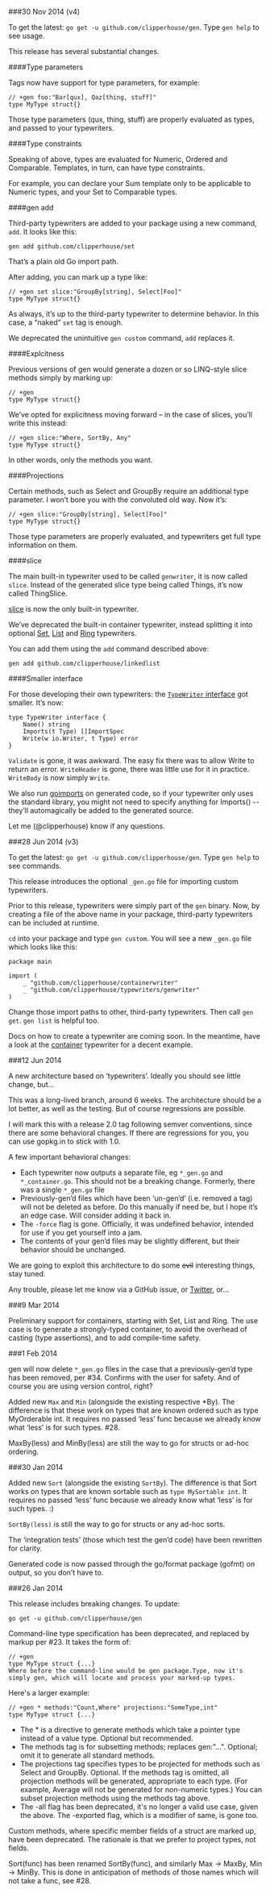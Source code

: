 ###30 Nov 2014 (v4)

To get the latest: `go get -u github.com/clipperhouse/gen`. Type `gen help` to see usage.

This release has several substantial changes.

####Type parameters

Tags now have support for type parameters, for example:

	// +gen foo:"Bar[qux], Qaz[thing, stuff]"
	type MyType struct{}
	
Those type parameters (qux, thing, stuff) are properly evaluated as types, and passed to your typewriters.

####Type constraints

Speaking of above, types are evaluated for Numeric, Ordered and Comparable. Templates, in turn, can have type constraints.

For example, you can declare your Sum template only to be applicable to Numeric types, and your Set to Comparable types.

####gen add

Third-party typewriters are added to your package using a new command, `add`. It looks like this:

	gen add github.com/clipperhouse/set
	
That’s a plain old Go import path.

After adding, you can mark up a type like:

	// +gen set slice:"GroupBy[string], Select[Foo]"
	type MyType struct{}

As always, it’s up to the third-party typewriter to determine behavior. In this case, a “naked” `set` tag is enough.

We deprecated the unintuitive `gen custom` command, `add` replaces it.

####Explcitness

Previous versions of gen would generate a dozen or so LINQ-style slice methods simply by marking up:

	// +gen
	type MyType struct{}
	
We’ve opted for explicitness moving forward – in the case of slices, you’ll write this instead:

	// +gen slice:"Where, SortBy, Any"
	type MyType struct{}

In other words, only the methods you want.

####Projections

Certain methods, such as Select and GroupBy require an additional type parameter. I won’t bore you with the convoluted old way. Now it’s:

	// +gen slice:"GroupBy[string], Select[Foo]"
	type MyType struct{}

Those type parameters are properly evaluated, and typewriters get full type information on them.

####slice

The main built-in typewriter used to be called `genwriter`, it is now called `slice`. Instead of the generated slice type being called Things, it’s now called ThingSlice.

[slice](https://github.com/clipperhouse/slice) is now the only built-in typewriter.

We’ve deprecated the built-in container typewriter, instead splitting it into optional [Set](https://github.com/clipperhouse/set), [List](https://github.com/clipperhouse/linkedlist) and [Ring](https://github.com/clipperhouse/ring) typewriters.

You can add them using the `add` command described above:

	gen add github.com/clipperhouse/linkedlist

####Smaller interface

For those developing their own typewriters: the [`TypeWriter` interface](https://github.com/clipperhouse/typewriter/blob/master/typewriter.go) got smaller. It’s now:

	type TypeWriter interface {
		Name() string
		Imports(t Type) []ImportSpec
		Write(w io.Writer, t Type) error
	}

`Validate` is gone, it was awkward. The easy fix there was to allow Write to return an error. `WriteHeader` is gone, there was little use for it in practice. `WriteBody` is now simply `Write`.

We also run [goimports](https://godoc.org/golang.org/x/tools/imports) on generated code, so if your typewriter only uses the standard library, you might not need to specify anything for Imports() -- they’ll automagically be added to the generated source.

Let me (@clipperhouse) know if any questions.

###28 Jun 2014 (v3)

To get the latest: `go get -u github.com/clipperhouse/gen`. Type `gen help` to see commands.

This release introduces the optional `_gen.go` file for importing custom typewriters.

Prior to this release, typewriters were simply part of the `gen` binary. Now, by creating a file of the above name in your package, third-party typewriters can be included at runtime.

`cd` into your package and type `gen custom`. You will see a new `_gen.go` file which looks like this:

```
package main

import (
	_ "github.com/clipperhouse/containerwriter"
	_ "github.com/clipperhouse/typewriters/genwriter"
)
```

Change those import paths to other, third-party typewriters. Then call `gen get`. `gen list` is helpful too.

Docs on how to create a typewriter are coming soon. In the meantime, have a look at the [container](https://github.com/clipperhouse/gen/tree/master/typewriters/container) typewriter for a decent example.

###12 Jun 2014

A new architecture based on ‘typewriters’. Ideally you should see little change, but…

This was a long-lived branch, around 6 weeks. The architecture should be a lot better, as well as the testing. But of course regressions are possible.

I will mark this with a release 2.0 tag following semver conventions, since there are some behavioral changes. If there are regressions for you, you can use gopkg.in to stick with 1.0.

A few important behavioral changes:

- Each typewriter now outputs a separate file, eg `*_gen.go` and `*_container.go`. This should not be a breaking change. Formerly, there was a single `*_gen.go` file
- Previously-gen’d files which have been ‘un-gen’d’ (i.e. removed a tag) will not be deleted as before. Do this manually if need be, but I hope it’s an edge case. Will consider adding it back in.
- The `-force` flag is gone. Officially, it was undefined behavior, intended for use if you get yourself into a jam.
- The contents of your gen’d files may be slightly different, but their behavior should be unchanged.

We are going to exploit this architecture to do some ~~evil~~ interesting things, stay tuned.

Any trouble, please let me know via a GitHub issue, or [Twitter](http://twitter.com/clipperhouse), or…

###9 Mar 2014

Preliminary support for containers, starting with Set, List and Ring. The use case is to generate a strongly-typed container, to avoid the overhead of casting (type assertions), and to add compile-time safety.

###1 Feb 2014

gen will now delete `*_gen.go` files in the case that a previously-gen’d type has been removed, per #34. Confirms with the user for safety. And of course you are using version control, right?

Added new `Max` and `Min` (alongside the existing respective *By). The difference is that these work on types that are known ordered such as type MyOrderable int. It requires no passed ‘less’ func because we already know what ‘less’ is for such types. #28.

MaxBy(less) and MinBy(less) are still the way to go for structs or ad-hoc ordering.

###30 Jan 2014

Added new `Sort` (alongside the existing `SortBy`). The difference is that Sort works on types that are known sortable such as `type MySortable int`. It requires no passed ‘less’ func because we already know what ‘less’ is for such types. :)

`SortBy(less)` is still the way to go for structs or any ad-hoc sorts.

The ‘integration tests’ (those which test the gen’d code) have been rewritten for clarity.

Generated code is now passed through the go/format package (gofmt) on output, so you don’t have to.

###26 Jan 2014

This release includes breaking changes. To update:

`go get -u github.com/clipperhouse/gen`

Command-line type specification has been deprecated, and replaced by markup per #23. It takes the form of:

```
// +gen
type MyType struct {...}
Where before the command-line would be gen package.Type, now it's simply gen, which will locate and process your marked-up types.
```
Here's a larger example:

```
// +gen * methods:"Count,Where" projections:"SomeType,int"
type MyType struct {...}
```

- The * is a directive to generate methods which take a pointer type instead of a value type. Optional but recommended.
- The methods tag is for subsetting methods; replaces gen:"...". Optional; omit it to generate all standard methods.
- The projections tag specifies types to be projected for methods such as Select and GroupBy. Optional. If the methods tag is omitted, all projection methods will be generated, appropriate to each type. (For example, Average will not be generated for non-numeric types.) You can subset projection methods using the methods tag above.
- The -all flag has been deprecated, it's no longer a valid use case, given the above. The -exported flag, which is a modifier of same, is gone too.

Custom methods, where specific member fields of a struct are marked up, have been deprecated. The rationale is that we prefer to project types, not fields.

Sort(func) has been renamed SortBy(func), and similarly Max → MaxBy, Min → MinBy. This is done in anticipation of methods of those names which will not take a func, see #28.
